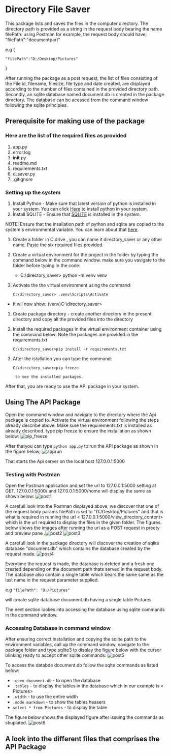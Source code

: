 # Directory File Saver
This package lists and saves the files in the computer directory. The directory path is provided as a string in the request body bearing the name filePath: using Postman for example, the request body should have; "filePath":"documentpart"

e.g {

    "filePath":"D:/Desktop/Pictures"
} 

After running the package as a post request, the list of files consisting of the File id, filename, filesize, file type and date created, are displayed according to the number of files contained in the provided directory path. Secondly, an sqlite database named document.db is created in the package directory. The database can be acessed from the command window following the sqlite principles.
## Prerequisite for making use of the package
### Here are the list of the required files as provided
1. app.py
2. error.log
3. __init__.py
4. readme.md
5. requirements.txt
6. d_saver.py
1. .gitignore
### Setting up the system
1. Install Python - Make sure that latest version of python is installed in your system. You can click [Here](https://www.python.org/downloads/) to install python in your system.
1. Install SQLITE - Ensure that [SQLITE](https://www.mysql.com/downloads/ "Click to download MYSQL") is installed in the system. 

NOTE! Ensure that the insallation path of python and sqlite  are copied to the system's environmental variable. You can learn about that [here](https://www3.ntu.edu.sg/home/ehchua/programming/howto/Environment_Variables.html).

1. Create a folder in C drive , you can name it directory_saver or any other name. Paste the six required files provided.
1. Create a virtual environment for the project in the folder by typing the command below in the command window. make sure you vavigate to the folder before typing in the code:
    * C:\directory_saver> python -m venv venv
1. Activate the the virtual environment using the command:

    `C:\directory_saver> .venv\Scripts\Activate`


 * It wil now show: (venv)C:\directory_saver>
1. Create package directory - create another directory in the present directory and copy all the provided files into the directory
1. Install the required packages in the virtual environment container using the  command below: Note the packages are provided in the requirements.txt

     `C:\directory_saver>pip install -r requirements.txt`
1. After the istallation you can type the command:

    `C:\directory_saver>pip freeze`

        to see the installed packages.

After that, you are ready to use the API package in your system.
## Using The API Package
Open the command window and navigate to the directory where the Api package is copied to. Activate the virtual environment following the steps already describe above. Make sure the requirements.txt is installed as already described. type pip freeze to ensure the installation as shown below:
![pip_freeze](https://github.com/user-attachments/assets/1dd67e11-bb58-4d1a-890e-b0e9620e88fc)


After thatyou can type `python app.py` to run the API package as shown in the figure below;
![apprun](https://github.com/user-attachments/assets/248f0c80-c0f4-4d63-9b50-1eee781d4572)

That starts the Api server on the local host 127.0.0.1:5000

### Testing with Postman
Open the Postman application and set the url to 127.0.0.1:5000 setting at GET. 127.0.0.1:5000/ and 127.0.0.1:5000/home will display the same as shown below: ![post1](https://github.com/user-attachments/assets/0afd1af4-9d96-4aef-a574-632b2d932be3)


A carefull look into the Postman displayed above, we discover that one of the request body params filePath is set to "D:/Desktop/Pictures" and that is what is required in running the url < 127.0.0.1:5000/view_directory_content>
which is the url required to display the files in the given folder.
The figures below shows the images after running the url as a POST request in preety and preview pane .![post2](https://github.com/user-attachments/assets/32fe84e1-9b42-4556-bfb6-3c43fb60cb32)
![post3](https://github.com/user-attachments/assets/5c183277-215b-43e0-9f3f-85c7ee40ff8b)


A carefull look in the package directory will discover the creation of sqlite database "document.db" which contains the database created by the request made.
![post4](https://github.com/user-attachments/assets/1efb8661-77c2-4f10-ba1d-fd92ddeb9d53)


 Everytime the request is made, the database is deleted and a fresh one created depending on the document path thats served in the request body. The database also contain a single table which bears the same same as the last name in the request parameter supplied. 

e.g `"filePath": "D:/Pictures"`

will create sqlite database document.db having a single table Pictures.

The next section lookes into accessing the database using sqlite commands in the command window.
### Accessing Database in command window
After ensuring correct installation and copying the sqlite path to the environment variables, call up the command window, navigate to the package folder and type sqlite3 to display the figure below with the cursor blinking ready to accept other sqlite commands: ![post5](https://github.com/user-attachments/assets/c7fc0adf-c52e-4b28-9acf-eb629f2d1e12)

To access the databde document.db follow the sqlte commands as listed below:
* `.open document.db` - to open the database
* `.tables` - to display the tables in the database which in our example is < Pictures>
* `.width` - to use the entire width
* `.mode markdown` - to show the tables heasers
* `select * from Pictures` - to display the table 

The figure below shows the displayed figure after issuing the commands as stiuplated.
![post6](https://github.com/user-attachments/assets/1d5d1241-7ff4-4d2c-ba97-cbc87350a849)

## A look into the different files that comprises the API Package
